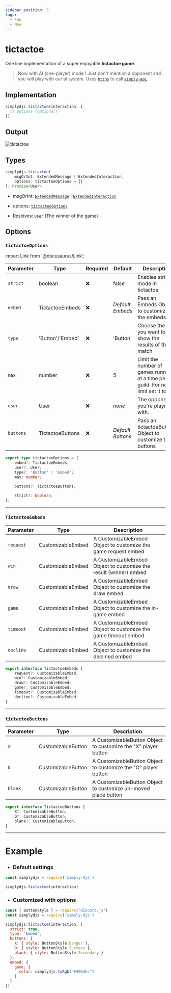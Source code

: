 ```yaml
---
sidebar_position: 3
tags:
  - Fun
  - New
---
```


# tictactoe

One line implementation of a super enjoyable **tictactoe game**. 

> Now with AI (one-player) mode ! Just don't mention a opponent and you will play with our ai system. Uses [`https`](/docs/misc/https) to call [`simply-api`](https://simplyapi.js.org)

## Implementation

```js
simplydjs.tictactoe(interaction, { 
  // options (optional)
})
```

## Output

![tictactoe](https://i.postimg.cc/R0dkBbDh/image.png)

## Types
```ts
simplydjs.tictactoe(
	msgOrInt: ExtendedMessage | ExtendedInteraction,
	options: tictactoeOptions = {}
): Promise<User>
```

- msgOrInt: [`ExtendedMessage`](/docs/typedef/ExtendedMessage) | [`ExtendedInteraction`](/docs/typedef/ExtendedInteraction)
- options: [`tictactoeOptions`](#tictactoeoptions)


- Resolves: [`User`](https://old.discordjs.dev/#/docs/discord.js/main/class/User) (The winner of the game)

## Options

### `tictactoeOptions`

import Link from '@docusaurus/Link';

| Parameter | Type | Required | Default    | Description |
| --------- | ----- | -------- | -------- | ---------- |
| `strict` | <Link to="https://developer.mozilla.org/en-US/docs/Web/JavaScript/Reference/Global_Objects/Boolean">boolean</Link>       | ❌ | false | Enables strict mode in tictactoe |
| `embed` | <Link to="#tictactoeembeds">TictactoeEmbeds</Link> | ❌   | _Default Embeds_     | Pass an Embeds Object to customize all the embeds  |
| `type` | <Link to="https://developer.mozilla.org/en-US/docs/Web/JavaScript/Reference/Global_Objects/String">'Button'/'Embed'</Link> | ❌  | 'Button'  | Choose the way you want to show the results of the match |
| `max` | <Link to="https://developer.mozilla.org/en-US/docs/Web/JavaScript/Reference/Global_Objects/Number">number</Link>       | ❌ | 5 | Limit the number of games running at a time per guild. For no limit set it to `999` |
| `user`   | <Link to="https://old.discordjs.dev/#/docs/discord.js/main/class/User">User</Link>     | ❌        | _none_ | The opponent you're playing with. |
| `buttons` | <Link to="#tictactoebuttons">TictactoeButtons</Link> | ❌   | _Default Buttons_ | Pass an tictactoeButtons Object to customize the buttons  |

```ts
export type tictactoeOptions = {
	embed?: TictactoeEmbeds;
	user?: User;
	type?: 'Button' | 'Embed';
	max: number;

	buttons?: TictactoeButtons;

	strict?: boolean;
};
```

---------------

### `TictactoeEmbeds`

| Parameter    | Type   | Description  |
| ------------ | ------ | ------------ |
| `request`        | <Link to="/docs/typedef/CustomizableEmbed">CustomizableEmbed</Link> |  A CustomizableEmbed Object to customize the game request embed   |
| `win`        | <Link to="/docs/typedef/CustomizableEmbed">CustomizableEmbed</Link> |  A CustomizableEmbed Object to customize the result (winner) embed   |
| `draw`        | <Link to="/docs/typedef/CustomizableEmbed">CustomizableEmbed</Link> |  A CustomizableEmbed Object to customize the draw embed   |
| `game`        | <Link to="/docs/typedef/CustomizableEmbed">CustomizableEmbed</Link> |  A CustomizableEmbed Object to customize the in-game embed   |
| `timeout`        | <Link to="/docs/typedef/CustomizableEmbed">CustomizableEmbed</Link> |  A CustomizableEmbed Object to customize the game timeout embed   |
| `decline`        | <Link to="/docs/typedef/CustomizableEmbed">CustomizableEmbed</Link> |  A CustomizableEmbed Object to customize the declined embed   |


```ts
export interface TictactoeEmbeds {
	request?: CustomizableEmbed;
	win?: CustomizableEmbed;
	draw?: CustomizableEmbed;
	game?: CustomizableEmbed;
	timeout?: CustomizableEmbed;
	decline?: CustomizableEmbed;
}
```

---------------

### `tictactoeButtons`

| Parameter    | Type   | Description  |
| ------------ | ------ | ------------ |
| `X`        | <Link to="/docs/typedef/CustomizableButton">CustomizableButton</Link> |  A CustomizableButton Object to customize the "X" player button   |
|  `O`       | <Link to="/docs/typedef/CustomizableButton">CustomizableButton</Link> |  A CustomizableButton Object to customize the "O" player button   |
|  `blank`       | <Link to="/docs/typedef/CustomizableButton">CustomizableButton</Link> |  A CustomizableButton Object to customize un-moved place button   |


```ts
export interface TictactoeButtons {
	X?: CustomizableButton;
	O?: CustomizableButton;
	blank?: CustomizableButton;
}
```

----------------------

# Example


- ### Default settings

```js title="tictactoe.js"
const simplydjs = require('simply-djs')

simplydjs.tictactoe(interaction)
```

- ### Customized with options

```js title="tictactoe.js"
const { ButtonStyle } = require('discord.js')
const simplydjs = require('simply-djs')

simplydjs.tictactoe(interaction, {
  strict: true,
  type: 'Embed',
  buttons: {
    X: { style: ButtonStyle.Danger },
    O: { style: ButtonStyle.Success },
    blank: { style: ButtonStyle.Secondary }
  },
  embed: {
    game: {
      color: simplydjs.toRgb("#406dbc")
    }
  }
})
```


